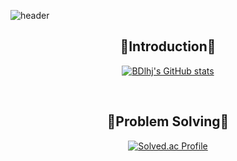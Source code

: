 <!--
**BDlhj/BDlhj** is a ✨ _special_ ✨ repository because its `README.md` (this file) appears on your GitHub profile.

Here are some ideas to get you started:

- 🔭 I’m currently working on ...
- 🌱 I’m currently learning ...
- 👯 I’m looking to collaborate on ...
- 🤔 I’m looking for help with ...
- 💬 Ask me about ...
- 📫 How to reach me: ...
- 😄 Pronouns: ...
- ⚡ Fun fact: ...
-->

![header](https://capsule-render.vercel.app/api?type=waving&color=21421E&height=300&section=header&text=Hello%20World!&fontSize=70&animation=twinkling)

<div align=center>

## 🙌Introduction🙌

[![BDlhj's GitHub stats](https://github-readme-stats.vercel.app/api?username=BDlhj&count_private=true&show_icons=true&theme=catppuccin_latte)](https://github.com/anuraghazra/github-readme-stats)

<br>

## 📝Problem Solving📝

[![Solved.ac Profile](https://mazassumnida.wtf/api/v2/generate_badge?boj=akk808)](https://solved.ac/akk808/)
